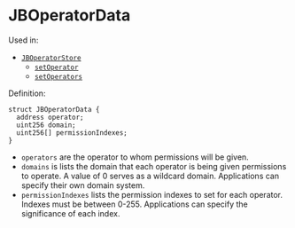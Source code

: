 # JBOperatorData

Used in:

* [`JBOperatorStore`](../contracts/jboperatorstore/)
  * [`setOperator`](../contracts/jboperatorstore/write/setoperator.md)
  * [`setOperators`](../contracts/jboperatorstore/write/setoperators.md)

Definition:

```solidity
struct JBOperatorData {
  address operator;
  uint256 domain;
  uint256[] permissionIndexes;
}
```

* `operators` are the operator to whom permissions will be given.
* `domains` is lists the domain that each operator is being given permissions to operate. A value of 0 serves as a wildcard domain. Applications can specify their own domain system.
* `permissionIndexes` lists the permission indexes to set for each operator. Indexes must be between 0-255. Applications can specify the significance of each index.

